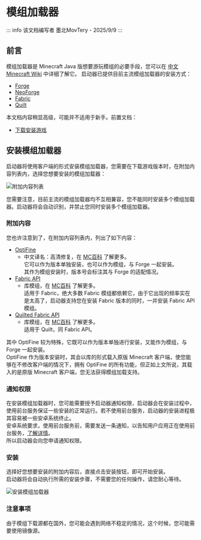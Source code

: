 # 模组加载器

::: info 该文档编写者
墨北MovTery - 2025/9/9
:::

## 前言
模组加载器是 Minecraft Java 版想要游玩模组的必要手段，您可以在 [中文 Minecraft Wiki](https://zh.minecraft.wiki/w/%E5%8A%A0%E8%BD%BD%E5%99%A8Mod?variant=zh-cn) 中详细了解它。
启动器已提供目前主流模组加载器的安装方式：
- [Forge](https://files.minecraftforge.net/)
- [NeoForge](https://neoforged.net/)
- [Fabric](https://fabricmc.net/use/installer/)
- [Quilt](https://quiltmc.org/)  

本文档内容稍显高级，可能并不适用于新手。前置文档：  
- [下载安装游戏](/docs/help/download_game)

## 安装模组加载器
启动器将使用客户端的形式安装模组加载器，您需要在下载游戏版本时，在附加内容列表内，选择您想要安装的模组加载器：  

![附加内容列表](/zh/docs/addons.jpg) 

您需要注意，目前主流的模组加载器均不互相兼容，您不能同时安装多个模组加载器。启动器将会自动识别，并禁止您同时安装多个模组加载器。

### 附加内容

您也许注意到了，在附加内容列表内，列出了如下内容：  
- [OptiFine](https://optifine.net/home)
  - 中文译名：高清修复，在 [MC百科](https://www.mcmod.cn/class/36.html) 了解更多。  
  它可以作为版本单独安装，也可以作为模组，与 Forge 一起安装。  
  其作为模组安装时，版本号会标注其与 Forge 的适配情况。
- [Fabric API](https://modrinth.com/mod/fabric-api)
  - 库模组，在 [MC百科](https://www.mcmod.cn/class/3124.html) 了解更多。  
  适用于 Fabric，绝大多数 Fabric 模组都依赖它，由于它出现的频率实在是太高了，启动器支持您在安装 Fabric 版本的同时，一并安装 Fabric API 模组。
- [Quilted Fabric API](https://modrinth.com/mod/qsl)
  - 库模组，在 [MC百科](https://www.mcmod.cn/class/6788.html) 了解更多。  
  适用于 Quilt，同 Fabric API。

其中 OptiFine 较为特殊，它既可以作为版本单独进行安装，又能作为模组，与 Forge 一起安装。   
OptiFine 作为版本安装时，其会以库的形式载入原版 Minecraft 客户端，使您能够在不修改客户端的情况下，拥有 OptiFine 的所有功能，但正如上文所说，其载入的是原版 Minecraft 客户端，您无法获得模组加载支持。

### 通知权限

在安装模组加载器时，您可能需要授予启动器通知权限，启动器会在安装过程中，使用前台服务保证一些安装的正常运行。若不使用前台服务，启动器的安装进程极其容易被一些安卓系统终止。  
安卓系统要求，使用前台服务前，需要发送一条通知，以告知用户应用正在使用前台服务，[了解详情](https://developer.android.com/develop/background-work/services/fgs)。  
所以启动器会向您申请通知权限。

### 安装

选择好您想要安装的附加内容后，直接点击安装按钮，即可开始安装。  
启动器将会自动执行所需的安装步骤，不需要您的任何操作，请您耐心等待。  

![安装模组加载器](/zh/docs/install_modloader.jpg)

### 注意事项

由于模组下载源都在国外，您可能会遇到网络不稳定的情况，这个时候，您可能需要使用镜像源。